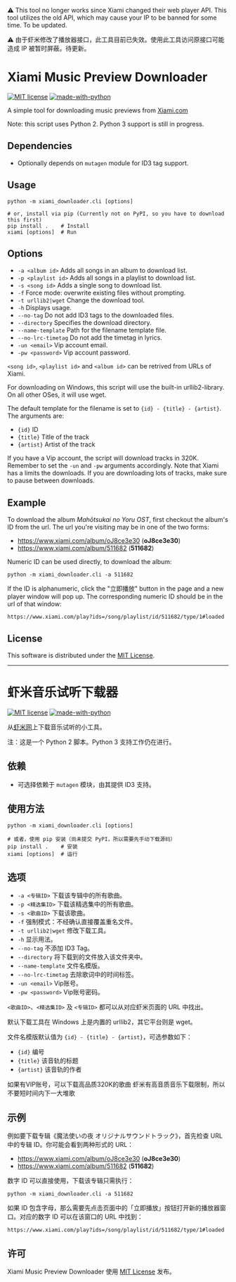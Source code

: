 ⚠️ This tool no longer works since Xiami changed their web player API. This tool utilizes the old API, which may cause your IP to be banned for some time. To be updated.

⚠️ 由于虾米修改了播放器接口，此工具目前已失效。使用此工具访问原接口可能造成 IP 被暂时屏蔽。待更新。

# Xiami Music Preview Downloader

[![MIT license](https://img.shields.io/badge/License-MIT-blue.svg)](https://lbesson.mit-license.org/)
[![made-with-python](https://img.shields.io/badge/Made%20with-Python-1f425f.svg)](https://www.python.org/)

A simple tool for downloading music previews from [Xiami.com][1]

Note: this script uses Python 2. Python 3 support is still in progress.

## Dependencies

* Optionally depends on `mutagen` module for ID3 tag support.

## Usage

    python -m xiami_downloader.cli [options]

    # or, install via pip (Currently not on PyPI, so you have to download this first)
    pip install .    # Install
    xiami [options]  # Run

## Options

* `-a <album id>` Adds all songs in an album to download list.
* `-p <playlist id>` Adds all songs in a playlist to download list.
* `-s <song id>` Adds a single song to download list.
* `-f` Force mode: overwrite existing files without prompting.
* `-t urllib2|wget` Change the download tool.
* `-h` Displays usage.
* `--no-tag` Do not add ID3 tags to the downloaded files.
* `--directory` Specifies the download directory.
* `--name-template` Path for the filename template file.
* `--no-lrc-timetag` Do not add the timetag in lyrics.
* `-un <email>` Vip account email.
* `-pw <password>` Vip account password.

`<song id>`, `<playlist id>` and `<album id>` can be retrived from URLs of Xiami.

For downloading on Windows, this script will use the built-in urllib2-library. On all other OSes, it will use wget. 

The default template for the filename is set to `{id} - {title} - {artist}`. The arguments are:

* `{id}` ID
* `{title}` Title of the track
* `{artist}` Artist of the track

If you have a Vip account, the script will download tracks in 320K. Remember to set the `-un` and `-pw` arguments accordingly.
Note that Xiami has a limits the downloads. If you are downloading lots of tracks, make sure to pause between downloads.

## Example

To download the album _Mahōtsukai no Yoru OST_, first checkout the album's ID from the url. The url you're visiting may be in one of the two forms:

* <https://www.xiami.com/album/oJ8ce3e30> (__oJ8ce3e30__)
* <https://www.xiami.com/album/511682> (__511682__)

Numeric ID can be used directly, to download the album:

    python -m xiami_downloader.cli -a 511682

If the ID is alphanumeric, click the "立即播放" button in the page and a new player window will pop up. The corresponding numeric ID should be in the url of that window:

    https://www.xiami.com/play?ids=/song/playlist/id/511682/type/1#loaded

## License

This software is distributed under the [MIT License][2].


---

# 虾米音乐试听下载器

[![MIT license](https://img.shields.io/badge/License-MIT-blue.svg)](https://lbesson.mit-license.org/)
[![made-with-python](https://img.shields.io/badge/Made%20with-Python-1f425f.svg)](https://www.python.org/)

从[虾米网][1]上下载音乐试听的小工具。

注：这是一个 Python 2 脚本。Python 3 支持工作仍在进行。

## 依赖

* 可选择依赖于 `mutagen` 模块，由其提供 ID3 支持。

## 使用方法

    python -m xiami_downloader.cli [options]

    # 或者，使用 pip 安装（尚未提交 PyPI，所以需要先手动下载源码）
    pip install .    # 安装
    xiami [options]  # 运行

## 选项

* `-a <专辑ID>` 下载该专辑中的所有歌曲。
* `-p <精选集ID>` 下载该精选集中的所有歌曲。
* `-s <歌曲ID>` 下载该歌曲。
* `-f` 强制模式：不经确认直接覆盖重名文件。
* `-t urllib2|wget` 修改下载工具。
* `-h` 显示用法。
* `--no-tag` 不添加 ID3 Tag。
* `--directory` 将下载到的文件放入该文件夹中。
* `--name-template` 文件名模版。
* `--no-lrc-timetag` 去除歌词中的时间标签。
* `-un <email>` Vip账号。
* `-pw <password>` Vip账号密码。

`<歌曲ID>`、`<精选集ID>` 及 `<专辑ID>` 都可以从对应虾米页面的 URL 中找出。

默认下载工具在 Windows 上是内置的 urllib2，其它平台则是 wget。

文件名模版默认值为 `{id} - {title} - {artist}`，可选参数如下：

* `{id}` 编号
* `{title}` 该音轨的标题
* `{artist}` 该音轨的作者

如果有VIP账号，可以下载高品质320K的歌曲
虾米有高音质音乐下载限制，所以不要短时间内下一大堆歌

## 示例

例如要下载专辑《魔法使いの夜 オリジナルサウンドトラック》，首先检查 URL 中的专辑 ID。你可能会看到两种形式的 URL：

* <https://www.xiami.com/album/oJ8ce3e30> (__oJ8ce3e30__)
* <https://www.xiami.com/album/511682> (__511682__)

数字 ID 可以直接使用，下载该专辑只需执行：

    python -m xiami_downloader.cli -a 511682

如果 ID 包含字母，那么需要先点击页面中的「立即播放」按钮打开新的播放器窗口。对应的数字 ID 可以在该窗口的 URL 中找到：

    https://www.xiami.com/play?ids=/song/playlist/id/511682/type/1#loaded

## 许可

Xiami Music Preview Downloader 使用 [MIT License][2] 发布。

[1]: http://www.xiami.com "虾米"
[2]: http://opensource.org/licenses/MIT "The MIT License"
